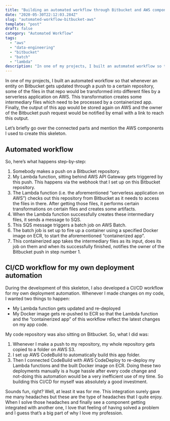 ```yaml
---
title: "Building an automated workflow through Bitbucket and AWS components"
date: "2020-05-30T22:12:03.284Z"
slug: "automated-workflow-bitbucket-aws"
template: "post"
draft: false
category: "Automated Workflow"
tags:
  - "aws"
  - "data-engineering"
  - "bitbucket"
  - "batch"
  - "lambda"
description: "In one of my projects, I built an automated workflow so that whenever an entity on Bitbucket gets updated through a push to a certain repository, some of the files in that repo would be transformed into different files by a serverless application on AWS."
---
```


In one of my projects, I built an automated workflow so that whenever an entity on Bitbucket gets updated through a push to a certain repository, some of the files in that repo would be transformed into different files by a serverless application on AWS. This transformation creates some intermediary files which need to be processed by a containerized app. Finally, the output of this app would be stored again on AWS and the owner of the Bitbucket push request would be notified by email with a link to reach this output.


Let’s briefly go over the connected parts and mention the AWS components I used to create this skeleton.

## Automated workflow

So, here’s what happens step-by-step:

1. Somebody makes a push on a Bitbucket repository.
2. My Lambda function, sitting behind AWS API Gateway gets triggered by this push. This happens via the webhook that I set up on this Bitbucket repository.
3. The Lambda function (i.e. the aforementioned “serverless application on AWS”) checks out this repository from Bitbucket as it needs to access the files in there. After getting those files, it performs certain transformations on certain files and creates some artifacts.
4. When the Lambda function successfully creates these intermediary files, it sends a message to SQS.
5. This SQS message triggers a batch job on AWS Batch.
6. The batch job is set up to fire up a container using a specified Docker image on ECR, to start the aforementioned “containerized app”.
7. This containerized app takes the intermediary files as its input, does its job on them and when its successfully finished, notifies the owner of the Bitbucket push in step number 1.

## CI/CD workflow for my own deployment automation
During the development of this skeleton, I also developed a CI/CD workflow for my own deployment automation. Whenever I made changes on my code, I wanted two things to happen:

* My Lambda function gets updated and re-deployed
* My Docker image gets re-pushed to ECR
so that the Lambda function and the “containerized app” of this workflow reflect the latest changes on my app code.

My code repository was also sitting on Bitbucket. So, what I did was:

1. Whenever I make a push to my repository, my whole repository gets copied to a folder on AWS S3.  
2. I set up AWS CodeBuild to automatically build this app folder.
3. Then I connected CodeBuild with AWS CodeDeploy to re-deploy my Lambda functions and the built Docker image on ECR.
Doing these two deployments manually is a huge hassle after every code change and not-doing this automation would be a very inefficient use of my time. So building this CI/CD for myself was absolutely a good investment.



Sounds fun, right? Well, at least it was for me. This integration surely gave me many headaches but these are the type of headaches that I quite enjoy. When I solve those headaches and finally see a component getting integrated with another one, I love that feeling of having solved a problem and I guess that’s a big part of why I love my profession.
